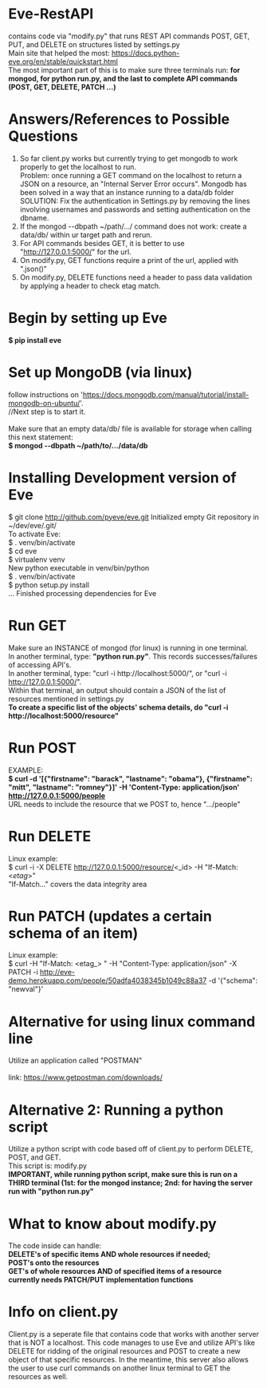 # Eve-RestAPI
contains code via "modify.py" that runs REST API commands POST, GET, PUT, and DELETE on structures listed by settings.py
<br>Main site that helped the most: https://docs.python-eve.org/en/stable/quickstart.html
<br>The most important part of this is to make sure three terminals run: <b>for mongod, for python run.py, and the last to complete API commands (POST, GET, DELETE, PATCH ...) </b>

# Answers/References to Possible Questions
1) So far client.py works but currently trying to get mongodb to work properly to get the localhost to run. 
<br>Problem: once running a GET command on the localhost to return a JSON on a resource, an "Internal Server Error occurs".
Mongodb has been solved in a way that an instance running to a data/db folder
<br>SOLUTION: Fix the authentication in Settings.py by removing the lines involving usernames and passwords and setting authentication on the dbname.
2) If the mongod --dbpath ~/path/.../ command does not work: create a data/db/ within ur target path and rerun.
3) For API commands besides GET, it is better to use "http://127.0.0.1:5000/" for the url.
4) On modify.py, GET functions require a print of the url, applied with ".json()"
5) On modify.py, DELETE functions need a header to pass data validation by applying a header to check etag match.


# Begin by setting up Eve
<b>$ pip install eve</b>

# Set up MongoDB (via linux)
follow instructions on 'https://docs.mongodb.com/manual/tutorial/install-mongodb-on-ubuntu/'.
<br> //Next step is to start it.  
<br>Make sure that an empty data/db/ file is available for storage when calling this next statement:
<br> <b>$ mongod --dbpath ~/path/to/.../data/db    </b>

# Installing Development version of Eve
$ git clone http://github.com/pyeve/eve.git
Initialized empty Git repository in ~/dev/eve/.git/
<br>To activate Eve:
<br>$ . venv/bin/activate
<br>$ cd eve
<br>$ virtualenv venv
<br>New python executable in venv/bin/python
<br>$ . venv/bin/activate
<br>$ python setup.py install
<br>...
Finished processing dependencies for Eve


# Run GET
Make sure an INSTANCE of mongod (for linux) is running in one terminal.
<br>In another terminal, type: <b>"python run.py"</b>. This records successes/failures of accessing API's.
<br>In another terminal, type: "curl -i http://localhost:5000/", or "curl -i http://127.0.0.1:5000/".
<br>Within that terminal, an output should contain a JSON of the list of resources mentioned in settings.py
<br><b>To create a specific list of the objects' schema details, do "curl -i http://localhost:5000/resource"</b>

# Run POST
EXAMPLE:
<br><b>$ curl -d '[{"firstname": "barack", "lastname": "obama"}, {"firstname": "mitt", "lastname": "romney"}]' -H 'Content-Type: application/json'  http://127.0.0.1:5000/people </b>
<br>URL needs to include the resource that we POST to, hence ".../people"

# Run DELETE
Linux example:
<br>$ curl -i -X DELETE http://127.0.0.1:5000/resource/<_id> -H "If-Match: <_etag_>"
<br> "If-Match..." covers the data integrity area 

# Run PATCH (updates a certain schema of an item)
Linux example:
<br>$ curl -H "If-Match: <etag_> " -H "Content-Type:
application/json" -X PATCH -i http://eve-demo.herokuapp.com/people/50adfa4038345b1049c88a37 -d '{"schema": "newval"}'


# Alternative for using linux command line
Utilize an application called "POSTMAN"
<br><br>
link: https://www.getpostman.com/downloads/

# Alternative 2: Running a python script
Utilize a python script with code based off of client.py to perform DELETE, POST, and GET.
<br>This script is: modify.py
<br><b>IMPORTANT, while running python script, make sure this is run on a THIRD terminal (1st: for the mongod instance; 
2nd: for having the server run with "python run.py"</b>

# What to know about modify.py
The code inside can handle:
<br><b>DELETE's of specific items AND whole resources if needed; 
<br>POST's onto the resources
<br>GET's of whole resources AND of specified items of a resource
<br>currently needs PATCH/PUT implementation functions </b>


# Info on client.py
Client.py is a seperate file that contains code that works with another server that is NOT a localhost.  This code manages to
use Eve and utilize API's like DELETE for ridding of the original resources and POST to create a new object of that specific resources. In the meantime, this server also allows the user to use curl commands on another linux terminal to GET the resources as well.
